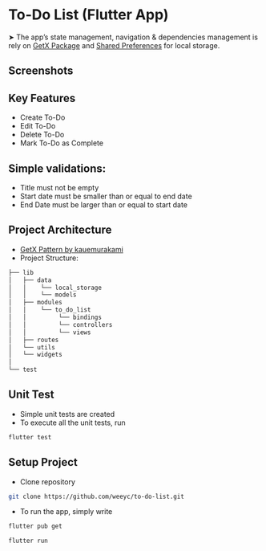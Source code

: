 
# To-Do List (Flutter App)
➤ The app’s state management, navigation & dependencies management is rely on [GetX Package](https://pub.dev/packages/get) and [Shared Preferences](https://pub.dev/packages/shared_preferences) for local storage.


## Screenshots


## Key Features
 - Create To-Do
 - Edit To-Do
 - Delete To-Do
 - Mark To-Do as Complete 

## Simple validations:
- Title must not be empty
- Start date must be smaller than or equal to end date
- End Date must be larger than or equal to start date
 

## Project Architecture
- [GetX Pattern by kauemurakami](https://github.com/kauemurakami/getx_pattern)
- Project Structure:
```bash
├── lib
│   ├── data
│   │    └── local_storage
│   │    └── models
│   ├── modules
│   │    └── to_do_list
│   │         └── bindings
│   │         └── controllers
│   │         └── views
│   ├── routes
│   └── utils
│   └── widgets 
│     
└── test
```
## Unit Test

- Simple unit tests are created
- To execute all the unit tests, run
```bash
flutter test   
```



## Setup Project
- Clone repository
```bash
git clone https://github.com/weeyc/to-do-list.git  
```

- To run the app, simply write
```bash
flutter pub get  
```
```bash
flutter run 
```
